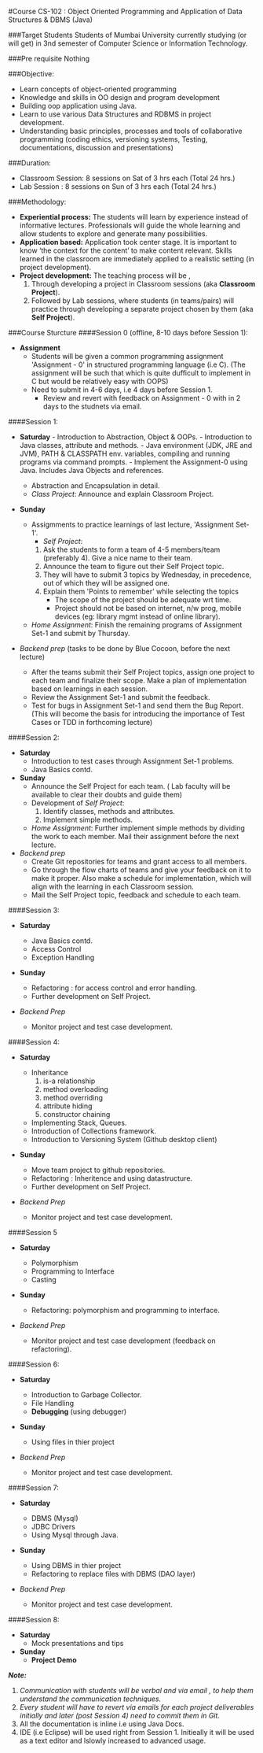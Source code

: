 #Course CS-102 : Object Oriented Programming and Application of Data Structures & DBMS (Java)

###Target Students 
Students of Mumbai University currently studying (or will get) in 3nd semester of Computer Science or Information Technology.

###Pre requisite
Nothing

###Objective:
- Learn concepts of object-oriented programming
- Knowledge and skills in OO design and program development
- Building oop application using Java.
- Learn to use various Data Structures and RDBMS in project development.
- Understanding basic principles, processes and tools of collaborative programming (coding ethics, versioning systems, Testing, documentations, discussion and presentations)

###Duration: 
- Classroom Session: 8 sessions on Sat of 3 hrs each (Total 24 hrs.)
- Lab Session : 8 sessions on Sun of 3 hrs each (Total 24 hrs.)
	

###Methodology:
- __Experiential process:__ The students will learn by experience instead of informative lectures. Professionals will guide the whole learning and allow students to explore and generate many possibilities.
- __Application based:__ Application took center stage. It is important to know ‘the context for the content’ to make content relevant. Skills learned in the classroom are immediately applied to a realistic setting (in project development). 
- __Project development:__ The teaching process will be ,
	1. Through developing a project in Classroom sessions (aka **Classroom Project**). 
	2. Followed by Lab sessions, where students (in teams/pairs) will practice through developing a separate project chosen by them (aka **Self Project**). 

###Course Sturcture
####Session 0 (offline, 8-10 days before Session 1):
- **Assignment**
	- Students will be given a common programming assignment 'Assignment - 0' in structured programming language (i.e C). (The assignment will be such that which is quite dufficult to implement in C but would be relatively easy with OOPS)
	- Need to submit in 4-6 days, i.e 4 days before Session 1.
        - Review and revert with feedback on Assignment - 0 with in 2 days to the studnets via email. 

####Session 1: 
- **Saturday**
        - Introduction to Abstraction, Object & OOPs.
        - Introduction to Java classes, attribute and methods.
        - Java environment (JDK, JRE and JVM), PATH & CLASSPATH env. variables, compiling and running programs via command prompts.
        - Implement the Assignment-0 using Java. Includes Java Objects and references.
	- Abstraction and Encapsulation in detail. 
	- _Class Project_: Announce and explain Classroom Project. 

- **Sunday**
	- Assigmments to practice learnings of last lecture, 'Assignment Set-1'.
        - _Self Project_: 
		1. Ask the students to form a team of 4-5 members/team (preferably 4). Give a nice name to their team.
		2. Announce the team to figure out their Self Project topic. 
		3. They will have to submit 3 topics by Wednesday, in precedence, out of which they will be assigned one.
		4. Explain them 'Points to remember' while selecting the topics
			- The scope of the project should be adequate wrt time.
			- Project should not be based on internet, n/w prog, mobile devices (eg: library mgmt instead of online library).
	- _Home Assignment_: Finish the remaining programs of Assignment Set-1 and submit by Thursday. 
	
- *Backend prep* (tasks to be done by Blue Cocoon, before the next lecture)
	- After the teams submit their Self Project topics, assign one project to each team and finalize their scope. Make a plan of implementation based on learnings in each session.
	- Review the Assignment Set-1 and submit the feedback. 
	- Test for bugs in Assignment Set-1 and send them the Bug Report. (This will become the basis for introducing the importance of Test Cases or TDD in forthcoming lecture)

####Session 2: 
- **Saturday**
	- Introduction to test cases through Assignment Set-1 problems.
	- Java Basics contd.
- **Sunday**
	- Announce the Self Project for each team. ( Lab faculty will be available to clear their doubts and guide them)
	- Development of _Self Project_:
		1. Identify classes, methods and attributes.
		2. Implement simple methods.
	- _Home Assignment_: Further implement simple methods by dividing the work to each member. Mail their assignment before the next lecture.
- *Backend prep* 
	- Create Git repositories for teams and grant access to all members. 
	- Go through the flow charts of teams and give your feedback on it to make it proper. Also make a schedule for implementation, which will align with the learning in each Classroom session. 
	- Mail the Self Project topic, feedback and schedule to each team.

####Session 3:
- **Saturday**
	- Java Basics contd.
	- Access Control
	- Exception Handling
- **Sunday**
	- Refactoring : for access control and error handling.
	- Further development on Self Project.

- *Backend Prep*
	- Monitor project and test case development.

####Session 4: 
- **Saturday** 
	- Inheritance
		1. is-a relationship
		2. method overloading
		3. method overriding 
		4. attribute hiding
		5. constructor chaining
	- Implementing Stack, Queues.
	- Introduction of Collections framework.
	- Introduction to Versioning System (Github desktop client)
- **Sunday** 
	- Move team project to github repositories.
	- Refactoring : Inheritence and using datastructure.
	- Further development on Self Project.

- *Backend Prep*
	- Monitor project and test case development.

####Session 5 
- **Saturday**
	- Polymorphism
	- Programming to Interface
	- Casting

- **Sunday**
	- Refactoring: polymorphism and programming to interface.
- *Backend Prep*
	- Monitor project and test case development (feedback on refactoring).

####Session 6: 
- **Saturday**
	- Introduction to Garbage Collector.
	- File Handling
	-  __Debugging__ (using debugger)
- **Sunday**
	- Using files in thier project

- *Backend Prep*
	- Monitor project and test case development.

####Session 7:
- **Saturday**
	- DBMS (Mysql)
	- JDBC Drivers
	- Using Mysql through Java.
- **Sunday**
	- Using DBMS in thier project
	- Refactoring to replace files with DBMS (DAO layer)

- *Backend Prep*
	- Monitor project and test case development.

####Session 8: 
- **Saturday**
	- Mock presentations and tips
- **Sunday**
	- __Project Demo__


***Note:***

1. *Communication with students will be  verbal and via email , to help them understand the communication techniques.*
2. *Every student will have to revert via emails for each project deliverables initially and later (post Session 4) need to commit them in Git.*
3. All the documentation is inline i.e using Java Docs.
4. IDE (i.e Eclipse) will be used right from Session 1. Initieally it will be used as a text editor and lslowly increased to advanced usage.

